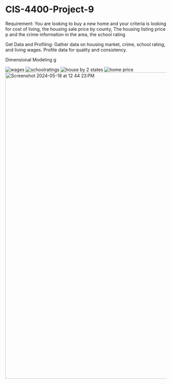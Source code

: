 # CIS-4400-Project-9

Requirement: You are looking to buy a new home and your criteria is looking for cost of living, the housing sale price by county, The housing listing price p and the crime information in the area, the school rating

Get Data and Profiling: Gather data on housing market, crime, school rating, and living wages. Profile data for quality and consistency.

Dimensional Modeling
g


![wages](https://github.com/WasikulIslam1/CIS-4400-Project-9/assets/159500419/c37b982f-67a3-4656-ad58-34d89897fedf)
![schoolratings](https://github.com/WasikulIslam1/CIS-4400-Project-9/assets/159500419/e0cc1cc6-af08-4bb2-a036-5c88c12bcd61)
![house by 2 states](https://github.com/WasikulIslam1/CIS-4400-Project-9/assets/159500419/fe87660f-fca4-4e13-bcd6-13e0e5cac72e)
![home price](https://github.com/WasikulIslam1/CIS-4400-Project-9/assets/159500419/aaa6988f-e93a-4376-b585-457a60d0e9a2)
<img width="959" alt="Screenshot 2024-05-18 at 12 44 23 PM" src="https://github.com/WasikulIslam1/CIS-4400-Project-9/assets/159500419/359ed96e-443c-4143-a9fd-bcec51085a2a">
